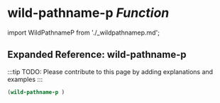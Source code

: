 # **wild-pathname-p** *Function*

import WildPathnameP from './_wildpathnamep.md';

<WildPathnameP />

## Expanded Reference: wild-pathname-p

:::tip
TODO: Please contribute to this page by adding explanations and examples
:::

```lisp
(wild-pathname-p )
```
